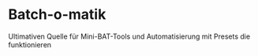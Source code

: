 # Batch-o-matik
Ultimativen Quelle für Mini-BAT-Tools und Automatisierung mit Presets die funktionieren

